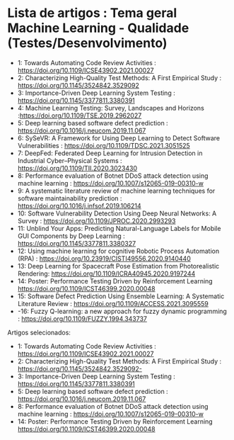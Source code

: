 # Lista de artigos : Tema geral Machine Learning - Qualidade (Testes/Desenvolvimento)

- 1: Towards Automating Code Review Activities : https://doi.org/10.1109/ICSE43902.2021.00027
- 2: Characterizing High-Quality Test Methods: A First Empirical Study : https://doi.org/10.1145/3524842.3529092
- 3: Importance-Driven Deep Learning System Testing : https://doi.org/10.1145/3377811.3380391
- 4: Machine Learning Testing: Survey, Landscapes and Horizons :https://doi.org/10.1109/TSE.2019.2962027
- 5: Deep learning based software defect prediction : https://doi.org/10.1016/j.neucom.2019.11.067
- 6: SySeVR: A Framework for Using Deep Learning to Detect Software Vulnerabilities : https://doi.org/10.1109/TDSC.2021.3051525
- 7: DeepFed: Federated Deep Learning for Intrusion Detection in Industrial Cyber–Physical Systems : https://doi.org/10.1109/TII.2020.3023430
- 8: Performance evaluation of Botnet DDoS attack detection using machine learning : https://doi.org/10.1007/s12065-019-00310-w
- 9: A systematic literature review of machine learning techniques for software maintainability prediction : https://doi.org/10.1016/j.infsof.2019.106214
- 10: Software Vulnerability Detection Using Deep Neural Networks: A Survey : https://doi.org/10.1109/JPROC.2020.2993293
- 11: Unblind Your Apps: Predicting Natural-Language Labels for Mobile GUI Components by Deep Learning : https://doi.org/10.1145/3377811.3380327
- 12: Using machine learning for cognitive Robotic Process Automation (RPA) : https://doi.org/10.23919/CISTI49556.2020.9140440
- 13: Deep Learning for Spacecraft Pose Estimation from Photorealistic Rendering: https://doi.org/10.1109/ICRA40945.2020.9197244
- 14: Poster: Performance Testing Driven by Reinforcement Learning https://doi.org/10.1109/ICST46399.2020.00048
- 15: Software Defect Prediction Using Ensemble Learning: A Systematic Literature Review : https://doi.org/10.1109/ACCESS.2021.3095559
- -16: Fuzzy Q-learning: a new approach for fuzzy dynamic programming : https://doi.org/10.1109/FUZZY.1994.343737

Artigos selecionados:

- 1: Towards Automating Code Review Activities : https://doi.org/10.1109/ICSE43902.2021.00027
- 2: Characterizing High-Quality Test Methods: A First Empirical Study : https://doi.org/10.1145/3524842.3529092-
- 3: Importance-Driven Deep Learning System Testing : https://doi.org/10.1145/3377811.3380391
- 5: Deep learning based software defect prediction : https://doi.org/10.1016/j.neucom.2019.11.067
- 8: Performance evaluation of Botnet DDoS attack detection using machine learning : https://doi.org/10.1007/s12065-019-00310-w
- 14: Poster: Performance Testing Driven by Reinforcement Learning https://doi.org/10.1109/ICST46399.2020.00048
